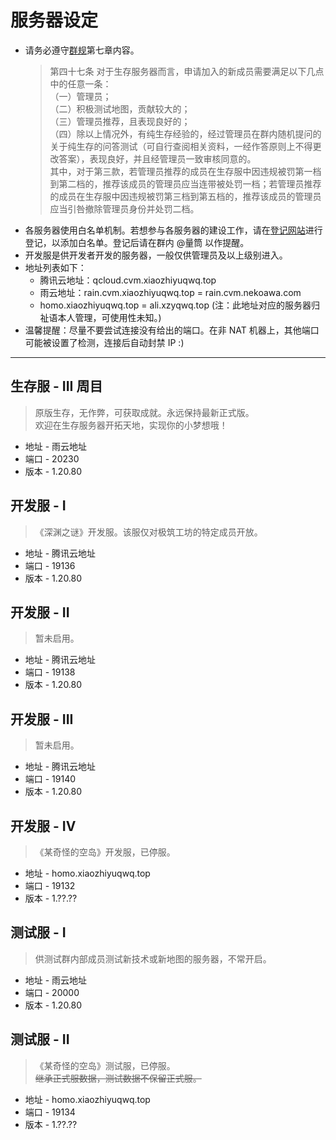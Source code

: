# 服务器设定

- 请务必遵守[群规](https://docs.qq.com/doc/BqI21X2yZIht1uk2Wg4MIZuY4VMUVJ4EOlkR3qbQ4F0mu2fb4yxLve02Bmo64kq9mU3NZmXX2uu91X2XdkkH0)第七章内容。  
  > 第四十七条 对于生存服务器而言，申请加入的新成员需要满足以下几点中的任意一条：  
    （一）管理员；  
    （二）积极测试地图，贡献较大的；  
    （三）管理员推荐，且表现良好的；  
    （四）除以上情况外，有纯生存经验的，经过管理员在群内随机提问的关于纯生存的问答测试（可自行查阅相关资料，一经作答原则上不得更改答案），表现良好，并且经管理员一致审核同意的。  
    其中，对于第三款，若管理员推荐的成员在生存服中因违规被罚第一档到第二档的，推荐该成员的管理员应当连带被处罚一档；若管理员推荐的成员在生存服中因违规被罚第三档到第五档的，推荐该成员的管理员应当引咎撤除管理员身份并处罚二档。
- 各服务器使用白名单机制。若想参与各服务器的建设工作，请在[登记网站](https://docs.qq.com/sheet/DSnFwckZ2RE1SYXp0)进行登记，以添加白名单。登记后请在群内 @量筒 以作提醒。
- 开发服是供开发者开发的服务器，一般仅供管理员及以上级别进入。
- 地址列表如下：
  - 腾讯云地址：qcloud.cvm.xiaozhiyuqwq.top
  - 雨云地址：rain.cvm.xiaozhiyuqwq.top = rain.cvm.nekoawa.com
  - homo.xiaozhiyuqwq.top = ali.xzyqwq.top (注：此地址对应的服务器归祉语本人管理，可使用性未知。)
- 温馨提醒：尽量不要尝试连接没有给出的端口。在非 NAT 机器上，其他端口可能被设置了检测，连接后自动封禁 IP :)

---

## 生存服 - III 周目

> 原版生存，无作弊，可获取成就。永远保持最新正式版。  
欢迎在生存服务器开拓天地，实现你的小梦想哦！

- 地址 - 雨云地址
- 端口 - 20230
- 版本 - 1.20.80

## 开发服 - I

> 《深渊之谜》开发服。该服仅对极筑工坊的特定成员开放。

- 地址 - 腾讯云地址
- 端口 - 19136
- 版本 - 1.20.80

## 开发服 - II

> 暂未启用。

- 地址 - 腾讯云地址
- 端口 - 19138
- 版本 - 1.20.80

## 开发服 - III

> 暂未启用。

- 地址 - 腾讯云地址
- 端口 - 19140
- 版本 - 1.20.80

## 开发服 - IV

> 《某奇怪的空岛》开发服，已停服。

- 地址 - homo.xiaozhiyuqwq.top
- 端口 - 19132
- 版本 - 1.??.??

## 测试服 - I

> 供测试群内部成员测试新技术或新地图的服务器，不常开启。

- 地址 - 雨云地址
- 端口 - 20000
- 版本 - 1.20.80

## 测试服 - II

> 《某奇怪的空岛》测试服，已停服。  
~~继承正式服数据，测试数据不保留正式服。~~

- 地址 - homo.xiaozhiyuqwq.top
- 端口 - 19134
- 版本 - 1.??.??